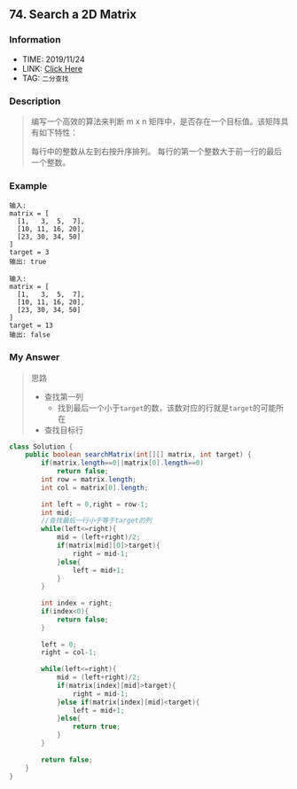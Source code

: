 ## 74. Search a 2D Matrix

### Information

* TIME: 2019/11/24
* LINK: [Click Here]( https://leetcode-cn.com/problems/search-a-2d-matrix/ )
* TAG: `二分查找`

### Description

> 编写一个高效的算法来判断 m x n 矩阵中，是否存在一个目标值。该矩阵具有如下特性：
>
> 每行中的整数从左到右按升序排列。
> 每行的第一个整数大于前一行的最后一个整数。

### Example

```text
输入:
matrix = [
  [1,   3,  5,  7],
  [10, 11, 16, 20],
  [23, 30, 34, 50]
]
target = 3
输出: true

输入:
matrix = [
  [1,   3,  5,  7],
  [10, 11, 16, 20],
  [23, 30, 34, 50]
]
target = 13
输出: false

```

### My Answer

> 思路
>
> * 查找第一列
>   * 找到最后一个小于`target`的数，该数对应的行就是`target`的可能所在
> * 查找目标行

```java
class Solution {
    public boolean searchMatrix(int[][] matrix, int target) {
        if(matrix.length==0||matrix[0].length==0)
            return false;
        int row = matrix.length;
        int col = matrix[0].length;
        
        int left = 0,right = row-1;
        int mid;
        //查找最后一行小于等于target的列
        while(left<=right){
            mid = (left+right)/2;
            if(matrix[mid][0]>target){
                right = mid-1;
            }else{
                left = mid+1;
            }
        }
        
        int index = right;
        if(index<0){
            return false;
        }
        
        left = 0;
        right = col-1;
        
        while(left<=right){
            mid = (left+right)/2;
            if(matrix[index][mid]>target){
                right = mid-1;
            }else if(matrix[index][mid]<target){
                left = mid+1;
            }else{
                return true;
            }
        }
        
        return false;
    }
}
```

